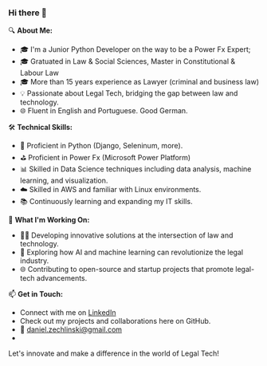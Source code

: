 ### Hi there 👋

🔍 **About Me:**
- 🎓 I'm a Junior Python Developer on the way to be a Power Fx Expert;
- 🎓 Gratuated in Law & Social Sciences, Master in Constitutional & Labour Law
- 🎓 More than 15 years experience as Lawyer (criminal and business law)
- 💡 Passionate about Legal Tech, bridging the gap between law and technology.
- 🌐 Fluent in English and Portuguese. Good German. 

🛠 **Technical Skills:**
- 🐍 Proficient in Python (Django, Seleninum, more).
- ⛳ Proficient in Power Fx (Microsoft Power Platform)
- 📊 Skilled in Data Science techniques including data analysis, machine learning, and visualization.
- ☁️ Skilled in AWS and familiar with Linux environments.
- 📚 Continuously learning and expanding my IT skills.

🚀 **What I'm Working On:**
- 🧑‍💻 Developing innovative solutions at the intersection of law and technology.
- 🤖 Exploring how AI and machine learning can revolutionize the legal industry.
- 🌐 Contributing to open-source and startup projects that promote legal-tech advancements.

📫 **Get in Touch:**
- Connect with me on [LinkedIn](https://www.linkedin.com/in/daniel-m-z-d-s/)
- Check out my projects and collaborations here on GitHub.
- 🔫 daniel.zechlinski@gmail.com
- 
Let's innovate and make a difference in the world of Legal Tech!


